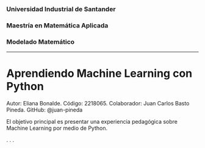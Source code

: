 ### Universidad Industrial de Santander
### Maestría en Matemática Aplicada
### Modelado Matemático
___

# Aprendiendo Machine Learning con Python
Autor: Eliana Bonalde. Código: 2218065. 
Colaborador: Juan Carlos Basto Pineda. GitHub: @juan-pineda  

El objetivo principal es presentar una experiencia pedagógica sobre Machine Learning por medio de Python. 


.
.
.
